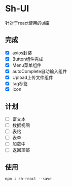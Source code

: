 # Sh-UI

针对于react使用的ui库

## 完成

- [x] axios封装
- [x] Button组件完成
- [x] Menu菜单组件
- [x] autoComplete自动输入组件
- [x] Upload上传文件组件
- [x] tag标签
- [x] Icon

## 计划

- [ ] 富文本
- [ ] 数据视图
- [ ] 表格
- [ ] 表单
- [ ] 加载中
- [ ] 返回顶部

## 使用

`npm i sh-react --save`
